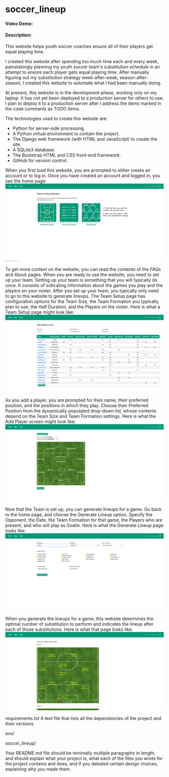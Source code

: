 # soccer_lineup
#### Video Demo:  <URL HERE>
#### Description:
This website helps youth soccer coaches ensure all of their players get equal playing time.

I created this website after spending too much time each and every week, painstakingly planning my youth soccer team's 
substitution schedule in an attempt to ensure each player gets equal playing time. After manually figuring out my 
substitution strategy week-after-week, season-after-season, I created this website to automate what I had been manually 
doing. 

At present, this website is in the development phase, working only on my laptop. It has not yet been deployed to a 
production server for others to use. I plan to deploy it to a production server after I address the items marked in
the code comments as TODO items.

The technologies used to create this website are:
  - Python for server-side processing.
  - A Python virtual environment to contain the project.
  - The Django web framework (with HTML and JavaScript) to create the site.
  - A SQLite3 database.
  - The Bootstrap HTML and CSS front-end framework.
  - GitHub for version control.

When you first load this website, you are prompted to either create an account or to log in. Once you have created an
account and logged in, you see the home page:
![Soccer Lineup - Home Screen.png](Soccer%20Lineup%20-%20Home%20Screen.png?raw=true)

To get more context on the website, you can read the contents of the FAQs and About pages. When you are ready to use 
the website, you need to set up your team. Setting up your team is something that you will typically do once. It
consists of indicating information about the games you play and the players on your roster. After you set up your team, 
you typically only need to go to this website to generate lineups. The Team Setup page has configuration options for 
the Team Size, the Team Formation you typically plan to use, the Half Duration, and the Players on the roster. Here is 
what a Team Setup page might look like:
![Soccer Lineup - Team Setup.png](Soccer%20Lineup%20-%20Team%20Setup.png?raw=true)

As you add a player, you are prompted for their name, their preferred position, and the positions in which they play. 
Choose their Preferred Position from the dynamically-populated drop-down list, whose contents depend on the Team Size 
and Team Formation settings. Here is what the Add Player screen might look like:
![Soccer Lineup - Add Player.png](Soccer%20Lineup%20-%20Add%20Player.png?raw=true)

Now that the Team is set up, you can generate lineups for a game. Go back to the home page, and choose the Generate 
Lineup option. Specify the Opponent, the Date, the Team Formation for that game, the Players who are present, and who 
will play as Goalie. Here is what the Generate Lineup page looks like:
![Soccer Lineup - Generate Lineup.png](Soccer%20Lineup%20-%20Generate%20Lineup.png?raw=true)

When you generate the lineups for a game, this website determines the optimal number of substitution to perform and 
indicates the lineup after each of those substitutions. Here is what that page looks like:
![Soccer Lineups - Game Lineups.png](Soccer%20Lineups%20-%20Game%20Lineups.png?raw=true)


requirements.txt
  A text file that lists all the dependencies of the project and their versions.
  
env/
  
soccer_lineup/

Your README.md file should be minimally multiple paragraphs in length, and should explain what your project is, what each of the files you wrote for the project contains and does, and if you debated certain design choices, explaining why you made them.
